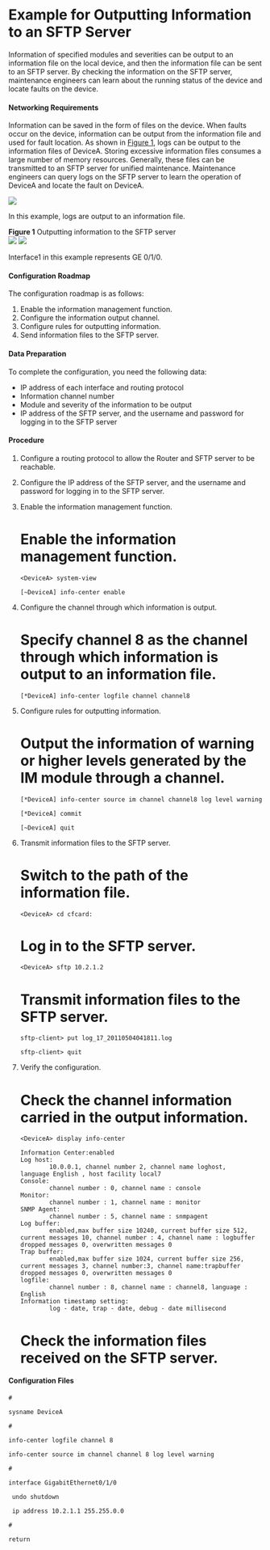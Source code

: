 Example for Outputting Information to an SFTP Server
====================================================

Information of specified modules and severities can be output to an information file on the local device, and then the information file can be sent to an SFTP server. By checking the information on the SFTP server, maintenance engineers can learn about the running status of the device and locate faults on the device.

#### Networking Requirements

Information can be saved in the form of files on the device. When faults occur on the device, information can be output from the information file and used for fault location. As shown in [Figure 1](#EN-US_TASK_0172361200__fig_dc_vrp_logs_cfg_203901), logs can be output to the information files of DeviceA. Storing excessive information files consumes a large number of memory resources. Generally, these files can be transmitted to an SFTP server for unified maintenance. Maintenance engineers can query logs on the SFTP server to learn the operation of DeviceA and locate the fault on DeviceA.

![](../../../../public_sys-resources/note_3.0-en-us.png) 

In this example, logs are output to an information file.


**Figure 1** Outputting information to the SFTP server  
![](images/fig_dc_vrp_logs_cfg_203901.png)
![](../../../../public_sys-resources/note_3.0-en-us.png) 

Interface1 in this example represents GE 0/1/0.



#### Configuration Roadmap

The configuration roadmap is as follows:

1. Enable the information management function.
2. Configure the information output channel.
3. Configure rules for outputting information.
4. Send information files to the SFTP server.

#### Data Preparation

To complete the configuration, you need the following data:

* IP address of each interface and routing protocol
* Information channel number
* Module and severity of the information to be output
* IP address of the SFTP server, and the username and password for logging in to the SFTP server

#### Procedure

1. Configure a routing protocol to allow the Router and SFTP server to be reachable.
2. Configure the IP address of the SFTP server, and the username and password for logging in to the SFTP server.
3. Enable the information management function.
   
   
   
   # Enable the information management function.
   
   ```
   <DeviceA> system-view
   ```
   ```
   [~DeviceA] info-center enable
   ```
4. Configure the channel through which information is output.
   
   
   
   # Specify channel 8 as the channel through which information is output to an information file.
   
   ```
   [*DeviceA] info-center logfile channel channel8
   ```
5. Configure rules for outputting information.
   
   
   
   # Output the information of warning or higher levels generated by the IM module through a channel.
   
   ```
   [*DeviceA] info-center source im channel channel8 log level warning
   ```
   ```
   [*DeviceA] commit
   ```
   ```
   [~DeviceA] quit
   ```
6. Transmit information files to the SFTP server.
   
   
   
   # Switch to the path of the information file.
   
   ```
   <DeviceA> cd cfcard:
   ```
   
   # Log in to the SFTP server.
   
   ```
   <DeviceA> sftp 10.2.1.2
   ```
   
   # Transmit information files to the SFTP server.
   
   ```
   sftp-client> put log_17_20110504041811.log
   ```
   ```
   sftp-client> quit
   ```
7. Verify the configuration.
   
   
   
   # Check the channel information carried in the output information.
   
   ```
   <DeviceA> display info-center
   ```
   ```
   Information Center:enabled
   Log host:
           10.0.0.1, channel number 2, channel name loghost,
   language English , host facility local7
   Console:
           channel number : 0, channel name : console
   Monitor:
           channel number : 1, channel name : monitor
   SNMP Agent:
           channel number : 5, channel name : snmpagent
   Log buffer:
           enabled,max buffer size 10240, current buffer size 512,
   current messages 10, channel number : 4, channel name : logbuffer
   dropped messages 0, overwritten messages 0
   Trap buffer:
           enabled,max buffer size 1024, current buffer size 256,
   current messages 3, channel number:3, channel name:trapbuffer
   dropped messages 0, overwritten messages 0
   logfile:
           channel number : 8, channel name : channel8, language : English
   Information timestamp setting:
           log - date, trap - date, debug - date millisecond
   
   ```
   
   # Check the information files received on the SFTP server.

#### Configuration Files

```
#
```
```
sysname DeviceA
```
```
#
```
```
info-center logfile channel 8
```
```
info-center source im channel channel 8 log level warning
```
```
#
```
```
interface GigabitEthernet0/1/0
```
```
 undo shutdown
```
```
 ip address 10.2.1.1 255.255.0.0
```
```
#
```
```
return
```